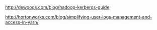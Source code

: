 http://dewoods.com/blog/hadoop-kerberos-guide

http://hortonworks.com/blog/simplifying-user-logs-management-and-access-in-yarn/